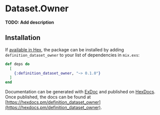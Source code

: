 # Dataset.Owner

**TODO: Add description**

## Installation

If [available in Hex](https://hex.pm/docs/publish), the package can be installed
by adding `definition_dataset_owner` to your list of dependencies in `mix.exs`:

```elixir
def deps do
  [
    {:definition_dataset_owner, "~> 0.1.0"}
  ]
end
```

Documentation can be generated with [ExDoc](https://github.com/elixir-lang/ex_doc)
and published on [HexDocs](https://hexdocs.pm). Once published, the docs can
be found at [https://hexdocs.pm/definition_dataset_owner](https://hexdocs.pm/definition_dataset_owner).

